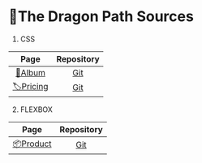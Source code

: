 # 🐉The Dragon Path Sources 

1. CSS

| Page | Repository | 
| :--: | :--------: |
| [📖Album](https://jackson97parada.github.io/Album_example/) | [Git](https://github.com/jackson97parada/Album_example) |
| [🏷️Pricing](https://jackson97parada.github.io/Pricing_example/) | [Git](https://github.com/jackson97parada/Pricing_example) 


2. FLEXBOX

| Page | Repository | 
| :--: | :--------: |
| [📦Product](https://jackson97parada.github.io/Product_example/) | [Git](https://github.com/jackson97parada/Product_example) |
